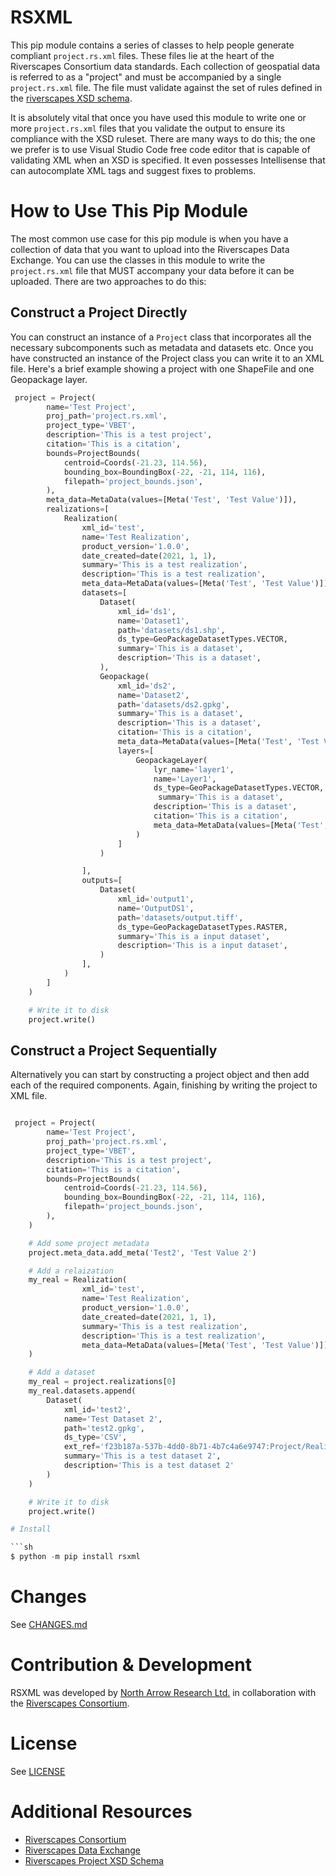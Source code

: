# RSXML

This pip module contains a series of classes to help people generate compliant `project.rs.xml` files. These files lie at the heart of the Riverscapes Consortium data standards. Each collection of geospatial data is referred to as a "project" and must be accompanied by a single `project.rs.xml` file. The file must validate against the set of rules defined in the [riverscapes XSD schema](https://github.com/Riverscapes/RiverscapesXML/blob/master/Projects/XSD/V2/RiverscapesProject.xsd).

It is absolutely vital that once you have used this module to write one or more `project.rs.xml` files that you validate the output to ensure its compliance with the XSD ruleset. There are many ways to do this; the one we prefer is to use Visual Studio Code free code editor that is capable of validating XML when an XSD is specified. It even possesses Intellisense that can autocomplate XML tags and suggest fixes to problems.

# How to Use This Pip Module

The most common use case for this pip module is when you have a collection of data that you want to upload into the Riverscapes Data Exchange. You can use the classes in this module to write the `project.rs.xml`  file that MUST accompany your data before it can be uploaded. There are two approaches to do this:

## Construct a Project Directly

You can construct an instance of a `Project` class that incorporates all the necessary subcomponents such as metadata and datasets etc. Once you have constructed an instance of the Project class you can write it to an XML file. Here's a brief example showing a project with one ShapeFile and one Geopackage layer.


```python
 project = Project(
        name='Test Project',
        proj_path='project.rs.xml',
        project_type='VBET',
        description='This is a test project',
        citation='This is a citation',
        bounds=ProjectBounds(
            centroid=Coords(-21.23, 114.56),
            bounding_box=BoundingBox(-22, -21, 114, 116),
            filepath='project_bounds.json',
        ),
        meta_data=MetaData(values=[Meta('Test', 'Test Value')]),
        realizations=[
            Realization(
                xml_id='test',
                name='Test Realization',
                product_version='1.0.0',
                date_created=date(2021, 1, 1),
                summary='This is a test realization',
                description='This is a test realization',
                meta_data=MetaData(values=[Meta('Test', 'Test Value')]),
                datasets=[
                    Dataset(
                        xml_id='ds1',
                        name='Dataset1',
                        path='datasets/ds1.shp',
                        ds_type=GeoPackageDatasetTypes.VECTOR,
                        summary='This is a dataset',
                        description='This is a dataset',
                    ),
                    Geopackage(
                        xml_id='ds2',
                        name='Dataset2',
                        path='datasets/ds2.gpkg',
                        summary='This is a dataset',
                        description='This is a dataset',
                        citation='This is a citation',
                        meta_data=MetaData(values=[Meta('Test', 'Test Value')]),
                        layers=[
                            GeopackageLayer(
                                lyr_name='layer1',
                                name='Layer1',
                                ds_type=GeoPackageDatasetTypes.VECTOR,
                                 summary='This is a dataset',
                                description='This is a dataset',
                                citation='This is a citation',
                                meta_data=MetaData(values=[Meta('Test', 'Test Value')])
                            )
                        ]
                    )

                ],
                outputs=[
                    Dataset(
                        xml_id='output1',
                        name='OutputDS1',
                        path='datasets/output.tiff',
                        ds_type=GeoPackageDatasetTypes.RASTER,
                        summary='This is a input dataset',
                        description='This is a input dataset',
                    )
                ],
            )
        ]
    )

    # Write it to disk
    project.write()
```

## Construct a Project Sequentially

Alternatively you can start by constructing a project object and then add each of the required components. Again, finishing by writing the project to XML file.

```python

 project = Project(
        name='Test Project',
        proj_path='project.rs.xml',
        project_type='VBET',
        description='This is a test project',
        citation='This is a citation',
        bounds=ProjectBounds(
            centroid=Coords(-21.23, 114.56),
            bounding_box=BoundingBox(-22, -21, 114, 116),
            filepath='project_bounds.json',
        ),
    )

    # Add some project metadata
    project.meta_data.add_meta('Test2', 'Test Value 2')

    # Add a relaization
    my_real = Realization(
                xml_id='test',
                name='Test Realization',
                product_version='1.0.0',
                date_created=date(2021, 1, 1),
                summary='This is a test realization',
                description='This is a test realization',
                meta_data=MetaData(values=[Meta('Test', 'Test Value')])
    )

    # Add a dataset
    my_real = project.realizations[0]
    my_real.datasets.append(
        Dataset(
            xml_id='test2',
            name='Test Dataset 2',
            path='test2.gpkg',
            ds_type='CSV',
            ext_ref='f23b187a-537b-4dd0-8b71-4b7c4a6e9747:Project/Realizations/Realization#REALIZATION1/Datasets/Raster#DEM',
            summary='This is a test dataset 2',
            description='This is a test dataset 2'
        )
    )

    # Write it to disk
    project.write()

# Install

```sh
$ python -m pip install rsxml
```

# Changes

See [CHANGES.md](./CHANGES.md)

# Contribution & Development

RSXML was developed by [North Arrow Research Ltd.](https://northarrowresearch.com) in collaboration with the [Riverscapes Consortium](https://riverscapes.net).

# License

See [LICENSE](./LICENSE)

# Additional Resources

- [Riverscapes Consortium](https://riverscapes.net)
- [Riverscapes Data Exchange](https://data.riverscapes.net)
- [Riverscapes Project XSD Schema](https://github.com/Riverscapes/RiverscapesXML/blob/master/Projects/XSD/V2/RiverscapesProject.xsd)